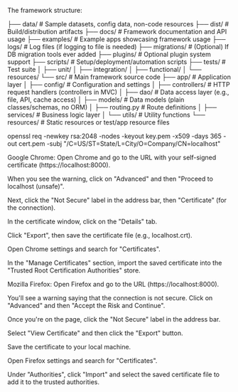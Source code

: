 The framework structure:

├── data/                  # Sample datasets, config data, non-code resources
├── dist/                  # Build/distribution artifacts
├── docs/                  # Framework documentation and API usage
├── examples/              # Example apps showcasing framework usage
├── logs/                  # Log files (if logging to file is needed)
├── migrations/            # (Optional) If DB migration tools ever added
├── plugins/               # Optional plugin system support
├── scripts/               # Setup/deployment/automation scripts
├── tests/                 # Test suite
│   ├── unit/
│   ├── integration/
│   ├── functional/
│   └── resources/
└── src/                   # Main framework source code
    ├── app/              # Application layer
    │   ├── config/        # Configuration and settings
    │   ├── controllers/   # HTTP request handlers (controllers in MVC)
    │   ├── dao/           # Data access layer (e.g., file, API, cache access)
    │   ├── models/        # Data models (plain classes/schemas, no ORM)
    │   ├── routing.py     # Route definitions
    │   ├── services/      # Business logic layer
    │   └── utils/         # Utility functions
    └── resources/         # Static resources or test/app resource files




openssl req -newkey rsa:2048 -nodes -keyout key.pem -x509 -days 365 -out cert.pem -subj "/C=US/ST=State/L=City/O=Company/CN=localhost"



Google Chrome:
Open Chrome and go to the URL with your self-signed certificate (https://localhost:8000).

When you see the warning, click on "Advanced" and then "Proceed to localhost (unsafe)".

Next, click the "Not Secure" label in the address bar, then "Certificate" (for the connection).

In the certificate window, click on the "Details" tab.

Click "Export", then save the certificate file (e.g., localhost.crt).

Open Chrome settings and search for "Certificates".

In the "Manage Certificates" section, import the saved certificate into the "Trusted Root Certification Authorities" store.

Mozilla Firefox:
Open Firefox and go to the URL (https://localhost:8000).

You'll see a warning saying that the connection is not secure. Click on "Advanced" and then "Accept the Risk and Continue".

Once you're on the page, click the "Not Secure" label in the address bar.

Select "View Certificate" and then click the "Export" button.

Save the certificate to your local machine.

Open Firefox settings and search for "Certificates".

Under "Authorities", click "Import" and select the saved certificate file to add it to the trusted authorities.
